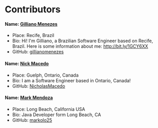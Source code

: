# Contributors

#### Name: [Gilliano Menezes](https://github.com/gillianomenezes)
- Place: Recife, Brazil
- Bio: Hi! I'm Gilliano, a Brazilian Software Engineer based on Recife, Brazil. Here is some information about me: http://bit.ly/1GCY6XX
- GitHub: [gillianomenezes](https://github.com/gillianomenezes)

#### Name: [Nick Macedo](https://github.com/NicholasMacedo)
- Place: Guelph, Ontario, Canada
- Bio: I am a Software Engineer based in Ontario, Canada!
- GitHub: [NicholasMacedo](https://github.com/NicholasMacedo)

#### Name: [Mark Mendoza](https://github.com/markolo25)
- Place: Long Beach, California USA
- Bio: Java Developer form Long Beach, CA
- GitHub: [markolo25](https://github.com/markolo25)
